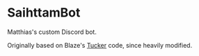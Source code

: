 # SaihttamBot
Matthias's custom Discord bot.

Originally based on Blaze's [Tucker](https://github.com/TuckerBot/Tucker2) code, since heavily modified.
